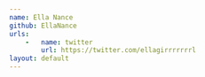 ```yaml
---
name: Ella Nance
github: EllaNance
urls:
    -   name: twitter
        url: https://twitter.com/ellagirrrrrrrl
layout: default
---
```

